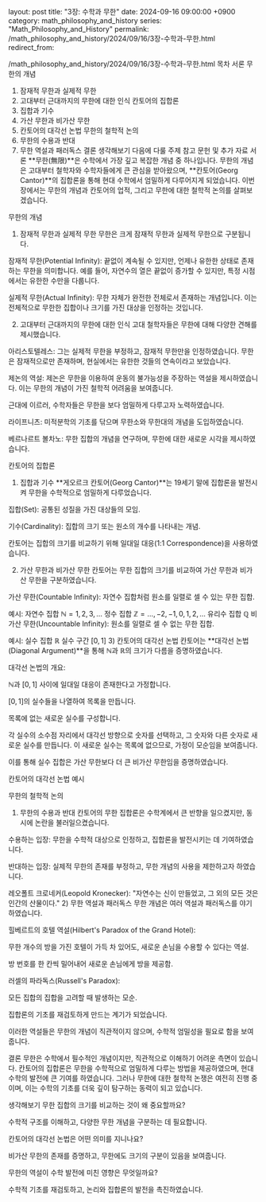 layout: post title: "3장: 수학과 무한" date: 2024-09-16 09:00:00 +0900 category: math_philosophy_and_history series: "Math_Philosophy_and_History" permalink: /math_philosophy_and_history/2024/09/16/3장-수학과-무한.html redirect_from:

/math_philosophy_and_history/2024/09/16/3장-수학과-무한.html
목차
서론
무한의 개념
1) 잠재적 무한과 실제적 무한
2) 고대부터 근대까지의 무한에 대한 인식
칸토어의 집합론
1) 집합과 기수
2) 가산 무한과 비가산 무한
3) 칸토어의 대각선 논법
무한의 철학적 논의
1) 무한의 수용과 반대
2) 무한 역설과 패러독스
결론
생각해보기
다음에 다룰 주제
참고 문헌 및 추가 자료
서론
**무한(無限)**은 수학에서 가장 깊고 복잡한 개념 중 하나입니다. 무한의 개념은 고대부터 철학자와 수학자들에게 큰 관심을 받아왔으며, **칸토어(Georg Cantor)**의 집합론을 통해 현대 수학에서 엄밀하게 다루어지게 되었습니다. 이번 장에서는 무한의 개념과 칸토어의 업적, 그리고 무한에 대한 철학적 논의를 살펴보겠습니다.

무한의 개념
1) 잠재적 무한과 실제적 무한
무한은 크게 잠재적 무한과 실제적 무한으로 구분됩니다.

잠재적 무한(Potential Infinity): 끝없이 계속될 수 있지만, 언제나 유한한 상태로 존재하는 무한을 의미합니다. 예를 들어, 자연수의 열은 끝없이 증가할 수 있지만, 특정 시점에서는 유한한 수만을 다룹니다.

실제적 무한(Actual Infinity): 무한 자체가 완전한 전체로서 존재하는 개념입니다. 이는 전체적으로 무한한 집합이나 크기를 가진 대상을 인정하는 것입니다.

2) 고대부터 근대까지의 무한에 대한 인식
고대 철학자들은 무한에 대해 다양한 견해를 제시했습니다.

아리스토텔레스: 그는 실제적 무한을 부정하고, 잠재적 무한만을 인정하였습니다. 무한은 잠재적으로만 존재하며, 현실에서는 유한한 것들의 연속이라고 보았습니다.

제논의 역설: 제논은 무한을 이용하여 운동의 불가능성을 주장하는 역설을 제시하였습니다. 이는 무한의 개념이 가진 철학적 어려움을 보여줍니다.

근대에 이르러, 수학자들은 무한을 보다 엄밀하게 다루고자 노력하였습니다.

라이프니츠: 미적분학의 기초를 닦으며 무한소와 무한대의 개념을 도입하였습니다.

베르나르트 볼차노: 무한 집합의 개념을 연구하며, 무한에 대한 새로운 시각을 제시하였습니다.

칸토어의 집합론
1) 집합과 기수
**게오르크 칸토어(Georg Cantor)**는 19세기 말에 집합론을 발전시켜 무한을 수학적으로 엄밀하게 다루었습니다.

집합(Set): 공통된 성질을 가진 대상들의 모임.

기수(Cardinality): 집합의 크기 또는 원소의 개수를 나타내는 개념.

칸토어는 집합의 크기를 비교하기 위해 일대일 대응(1:1 Correspondence)을 사용하였습니다.

2) 가산 무한과 비가산 무한
칸토어는 무한 집합의 크기를 비교하여 가산 무한과 비가산 무한을 구분하였습니다.

가산 무한(Countable Infinity): 자연수 집합처럼 원소를 일렬로 셀 수 있는 무한 집합.

예시:
자연수 집합 $\mathbb{N} = {1, 2, 3, \dots}$
정수 집합 $\mathbb{Z} = {\dots, -2, -1, 0, 1, 2, \dots}$
유리수 집합 $\mathbb{Q}$
비가산 무한(Uncountable Infinity): 원소를 일렬로 셀 수 없는 무한 집합.

예시:
실수 집합 $\mathbb{R}$
실수 구간 $[0,1]$
3) 칸토어의 대각선 논법
칸토어는 **대각선 논법(Diagonal Argument)**을 통해 $\mathbb{N}$과 $\mathbb{R}$의 크기가 다름을 증명하였습니다.

대각선 논법의 개요:

$\mathbb{N}$과 $[0,1]$ 사이에 일대일 대응이 존재한다고 가정합니다.

$[0,1]$의 실수들을 나열하여 목록을 만듭니다.

목록에 없는 새로운 실수를 구성합니다.

각 실수의 소수점 자리에서 대각선 방향으로 숫자를 선택하고, 그 숫자와 다른 숫자로 새로운 실수를 만듭니다.
이 새로운 실수는 목록에 없으므로, 가정이 모순임을 보여줍니다.

이를 통해 실수 집합은 가산 무한보다 더 큰 비가산 무한임을 증명하였습니다.

칸토어의 대각선 논법 예시

무한의 철학적 논의
1) 무한의 수용과 반대
칸토어의 무한 집합론은 수학계에서 큰 반향을 일으켰지만, 동시에 논란을 불러일으켰습니다.

수용하는 입장: 무한을 수학적 대상으로 인정하고, 집합론을 발전시키는 데 기여하였습니다.

반대하는 입장: 실제적 무한의 존재를 부정하고, 무한 개념의 사용을 제한하고자 하였습니다.

레오폴트 크로네커(Leopold Kronecker): "자연수는 신이 만들었고, 그 외의 모든 것은 인간의 산물이다."
2) 무한 역설과 패러독스
무한 개념은 여러 역설과 패러독스를 야기하였습니다.

힐베르트의 호텔 역설(Hilbert's Paradox of the Grand Hotel):

무한 개수의 방을 가진 호텔이 가득 차 있어도, 새로운 손님을 수용할 수 있다는 역설.

방 번호를 한 칸씩 밀어내어 새로운 손님에게 방을 제공함.

러셀의 파라독스(Russell's Paradox):

모든 집합의 집합을 고려할 때 발생하는 모순.

집합론의 기초를 재검토하게 만드는 계기가 되었습니다.

이러한 역설들은 무한의 개념이 직관적이지 않으며, 수학적 엄밀성을 필요로 함을 보여줍니다.

결론
무한은 수학에서 필수적인 개념이지만, 직관적으로 이해하기 어려운 측면이 있습니다. 칸토어의 집합론은 무한을 수학적으로 엄밀하게 다루는 방법을 제공하였으며, 현대 수학의 발전에 큰 기여를 하였습니다. 그러나 무한에 대한 철학적 논쟁은 여전히 진행 중이며, 이는 수학의 기초를 더욱 깊이 탐구하는 동력이 되고 있습니다.

생각해보기
무한 집합의 크기를 비교하는 것이 왜 중요할까요?

수학적 구조를 이해하고, 다양한 무한 개념을 구분하는 데 필요합니다.

칸토어의 대각선 논법은 어떤 의미를 지니나요?

비가산 무한의 존재를 증명하고, 무한에도 크기의 구분이 있음을 보여줍니다.

무한의 역설이 수학 발전에 미친 영향은 무엇일까요?

수학적 기초를 재검토하고, 논리와 집합론의 발전을 촉진하였습니다.